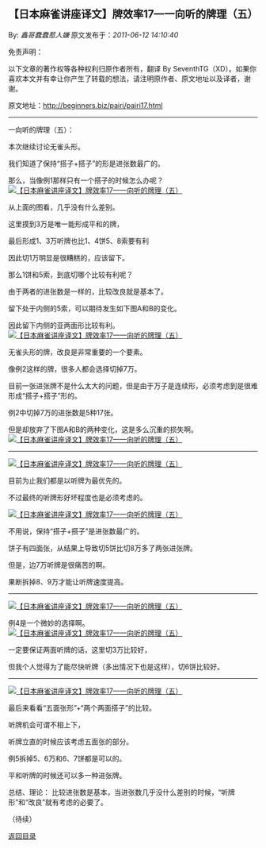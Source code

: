 ## 【日本麻雀讲座译文】牌效率17—一向听的牌理（五）

By: *鑫哥蠢蠢惹人嫌* 原文发布于：*2011-06-12 14:10:40*

免责声明：

以下文章的著作权等各种权利归原作者所有，翻译 By
SeventhTG（XD）。如果你喜欢本文并有幸让你产生了转载的想法，请注明原作者、原文地址以及译者，谢谢。

原文地址：http://beginners.biz/pairi/pairi17.html

------------------------------------------------------------------------------------

一向听的牌理（五）：

本次继续讨论无雀头形。

我们知道了保持“搭子+搭子”的形是进张数最广的。

那么，当像例1那样只有一个搭子的时候怎么办呢？
[![【日本麻雀讲座译文】牌效率17&mdash;一向听的牌理（五）](http://s5.sinaimg.cn/middle/7f78b76fxa57e174d99d4&amp;690)](http://photo.blog.sina.com.cn/showpic.html#blogid=7f78b76f0100sh4d&url=http://s5.sinaimg.cn/orignal/7f78b76fxa57e174d99d4)

从上面的图看，几乎没有什么差别。

这里摸到3万是唯一能形成平和的牌，

最后形成1、3万听牌也比1、4饼5、8索要有利

因此切1万明显是很糟糕的，应该留下。

那么1饼和5索，到底切哪个比较有利呢？

由于两者的进张数是一样的，比较改良就是基本了。

留下处于内侧的5索，可以期待发生如下图A和B的变化。

因此留下内侧的亚两面形比较有利。
[![【日本麻雀讲座译文】牌效率17&mdash;一向听的牌理（五）](http://s11.sinaimg.cn/middle/7f78b76fxa57e31c5991a&amp;690)](http://photo.blog.sina.com.cn/showpic.html#blogid=7f78b76f0100sh4d&url=http://s11.sinaimg.cn/orignal/7f78b76fxa57e31c5991a)

无雀头形的牌，改良是非常重要的一个要素。

像例2这样的牌，很多人都会选择切掉7万。

目前一张进张牌不是什么太大的问题，但是由于万子是连续形，必须考虑到是很难形成“搭子+搭子”形的。

例2中切掉7万的进张数是5种17张。

但是却放弃了下图A和B的两种变化，这是多么沉重的损失啊。
[![【日本麻雀讲座译文】牌效率17&mdash;一向听的牌理（五）](http://s7.sinaimg.cn/middle/7f78b76fxa57e4ee0e966&amp;690)](http://photo.blog.sina.com.cn/showpic.html#blogid=7f78b76f0100sh4d&url=http://s7.sinaimg.cn/orignal/7f78b76fxa57e4ee0e966)

------------------------------------------------------------------------------------
[![【日本麻雀讲座译文】牌效率17&mdash;一向听的牌理（五）](http://s14.sinaimg.cn/middle/7f78b76fxa57e517b253d&amp;690)](http://photo.blog.sina.com.cn/showpic.html#blogid=7f78b76f0100sh4d&url=http://s14.sinaimg.cn/orignal/7f78b76fxa57e517b253d)

目前为止我们都是以听牌为最优先的。

不过最终的听牌形好坏程度也是必须考虑的。

[![【日本麻雀讲座译文】牌效率17&mdash;一向听的牌理（五）](http://s11.sinaimg.cn/middle/7f78b76fxa57e56b339fa&amp;690)](http://photo.blog.sina.com.cn/showpic.html#blogid=7f78b76f0100sh4d&url=http://s11.sinaimg.cn/orignal/7f78b76fxa57e56b339fa)

不用说，保持“搭子+搭子”是进张数最广的。

饼子有四面张，从结果上导致切5饼比切8万多了两张进张牌。

但是，边7万听牌是很痛苦的啊。

果断拆掉8、9万才能让听牌速度提高。

------------------------------------------------------------------------------------
[![【日本麻雀讲座译文】牌效率17&mdash;一向听的牌理（五）](http://s2.sinaimg.cn/middle/7f78b76fxa57e670c2c71&amp;690)](http://photo.blog.sina.com.cn/showpic.html#blogid=7f78b76f0100sh4d&url=http://s2.sinaimg.cn/orignal/7f78b76fxa57e670c2c71)

例4是一个微妙的选择啊。
[![【日本麻雀讲座译文】牌效率17&mdash;一向听的牌理（五）](http://s1.sinaimg.cn/middle/7f78b76fxa57e6da19a60&amp;690)](http://photo.blog.sina.com.cn/showpic.html#blogid=7f78b76f0100sh4d&url=http://s1.sinaimg.cn/orignal/7f78b76fxa57e6da19a60)

一定要保证两面听牌的话，这里切3万比较好，

但我个人觉得为了能尽快听牌（多出情况下也是这样），切6饼比较好。

------------------------------------------------------------------------------------
[![【日本麻雀讲座译文】牌效率17&mdash;一向听的牌理（五）](http://s13.sinaimg.cn/middle/7f78b76fxa57e7858956c&amp;690)](http://photo.blog.sina.com.cn/showpic.html#blogid=7f78b76f0100sh4d&url=http://s13.sinaimg.cn/orignal/7f78b76fxa57e7858956c)

最后来看看“五面张形”+“两个两面搭子”的比较。

听牌机会可谓不相上下，

听牌立直的时候应该考虑五面张的部分。

例5拆掉5、6万和6、7饼都是可以的。

平和听牌的时候还可以多一种进张牌。

总结、理论：
比较进张数是基本，当进张数几乎没什么差别的时候，“听牌形”和“改良”就有考虑的必要了。

（待续）

[返回目录](index.html)
